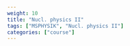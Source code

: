 ```yaml
---
weight: 10
title: "Nucl. physics II"
tags: ["MSPHYSIK", "Nucl. physics II"]
categories: ["course"]
---
```

